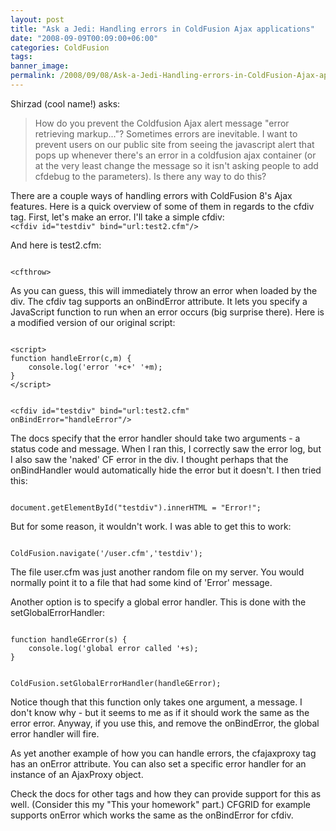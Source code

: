 ```yaml
---
layout: post
title: "Ask a Jedi: Handling errors in ColdFusion Ajax applications"
date: "2008-09-09T00:09:00+06:00"
categories: ColdFusion 
tags: 
banner_image: 
permalink: /2008/09/08/Ask-a-Jedi-Handling-errors-in-ColdFusion-Ajax-applications
---
```


Shirzad (cool name!) asks:

<blockquote>
<p>
How do you prevent the Coldfusion Ajax alert message "error retrieving markup..."? Sometimes errors are inevitable.  I want to prevent users on our public site from seeing the javascript alert that pops up whenever there's an error in a coldfusion ajax container (or at the very least change the message so it isn't asking people to add cfdebug to the parameters). Is there any way to do this? 
</p>
</blockquote>
<!--more-->
There are a couple ways of handling errors with ColdFusion 8's Ajax features. Here is a quick overview of some of them in regards to the cfdiv tag. First, let's make an error. I'll take a simple cfdiv:

<code>
&lt;cfdiv id="testdiv" bind="url:test2.cfm"/&gt;
</code>

And here is test2.cfm:

<code>
&lt;cfthrow&gt;
</code>

As you can guess, this will immediately throw an error when loaded by the div. The cfdiv tag supports an onBindError attribute. It lets you specify a JavaScript function to run when an error occurs (big surprise there). Here is a modified version of our original script:

<code>
&lt;script&gt;
function handleError(c,m) {
	console.log('error '+c+' '+m);
}
&lt;/script&gt;

&lt;cfdiv id="testdiv" bind="url:test2.cfm" onBindError="handleError"/&gt;
</code>

The docs specify that the error handler should take two arguments - a status code and message. When I ran this, I correctly saw the error log, but I also saw the 'naked' CF error in the div. I thought perhaps that the onBindHandler would automatically hide the error but it doesn't. I then tried this:

<code>
document.getElementById("testdiv").innerHTML = "Error!";
</code>

But for some reason, it wouldn't work. I was able to get this to work:

<code>
ColdFusion.navigate('/user.cfm','testdiv');
</code>

The file user.cfm was just another random file on my server. You would normally point it to a file that had some kind of 'Error' message. 

Another option is to specify a global error handler. This is done with the setGlobalErrorHandler:

<code>
function handleGError(s) {
	console.log('global error called '+s);
}	

ColdFusion.setGlobalErrorHandler(handleGError);
</code>

Notice though that this function only takes one argument, a message. I don't know why - but it seems to me as if it should work the same as the error error. Anyway, if you use this, and remove the onBindError, the global error handler will fire. 

As yet another example of how you can handle errors, the cfajaxproxy tag has an onError attribute. You can also set a specific error handler for an instance of an AjaxProxy object. 

Check the docs for other tags and how they can provide support for this as well. (Consider this my "This your homework" part.) CFGRID for example supports onError which works the same as the onBindError for cfdiv.